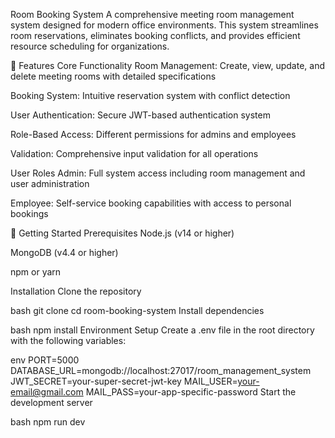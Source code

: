 Room Booking System
A comprehensive meeting room management system designed for modern office environments. This system streamlines room reservations, eliminates booking conflicts, and provides efficient resource scheduling for organizations.

🌟 Features
Core Functionality
Room Management: Create, view, update, and delete meeting rooms with detailed specifications

Booking System: Intuitive reservation system with conflict detection

User Authentication: Secure JWT-based authentication system

Role-Based Access: Different permissions for admins and employees

Validation: Comprehensive input validation for all operations

User Roles
Admin: Full system access including room management and user administration

Employee: Self-service booking capabilities with access to personal bookings

🚀 Getting Started
Prerequisites
Node.js (v14 or higher)

MongoDB (v4.4 or higher)

npm or yarn

Installation
Clone the repository

bash
git clone <repository-url>
cd room-booking-system
Install dependencies

bash
npm install
Environment Setup
Create a .env file in the root directory with the following variables:

env
PORT=5000
DATABASE_URL=mongodb://localhost:27017/room_management_system
JWT_SECRET=your-super-secret-jwt-key
MAIL_USER=your-email@gmail.com
MAIL_PASS=your-app-specific-password
Start the development server

bash
npm run dev
